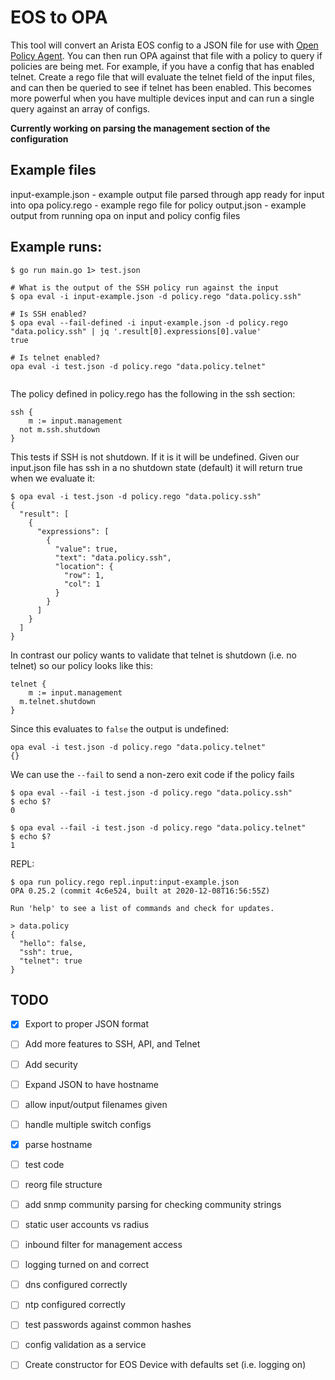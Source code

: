 # EOS to OPA

This tool will convert an Arista EOS config to a JSON file for use with [Open Policy Agent](https://www.openpolicyagent.org/docs/latest/). You can then run OPA against that file with a policy to query if policies are being met. For example, if you have a config that has enabled telnet. Create a rego file that will evaluate the telnet field of the input files, and can then be queried to see if telnet has been enabled. This becomes more powerful when you have multiple devices input and can run a single query against an array of configs.

**Currently working on parsing the management section of the configuration**

## Example files
input-example.json - example output file parsed through app ready for input into opa
policy.rego - example rego file for policy
output.json - example output from running opa on input and policy
config files

## Example runs:

```
$ go run main.go 1> test.json

# What is the output of the SSH policy run against the input
$ opa eval -i input-example.json -d policy.rego "data.policy.ssh"

# Is SSH enabled?
$ opa eval --fail-defined -i input-example.json -d policy.rego "data.policy.ssh" | jq '.result[0].expressions[0].value'
true

# Is telnet enabled?
opa eval -i test.json -d policy.rego "data.policy.telnet"


```

The policy defined in policy.rego has the following in the ssh section:

```
ssh {
	m := input.management
  not m.ssh.shutdown
}
```

This tests if SSH is not shutdown. If it is it will be undefined. Given our input.json file has ssh in a no shutdown state (default) it will return true when we evaluate it:

```
$ opa eval -i test.json -d policy.rego "data.policy.ssh"
{
  "result": [
    {
      "expressions": [
        {
          "value": true,
          "text": "data.policy.ssh",
          "location": {
            "row": 1,
            "col": 1
          }
        }
      ]
    }
  ]
}
```

In contrast our policy wants to validate that telnet is shutdown (i.e. no telnet) so our policy looks like this:

```
telnet {
	m := input.management
  m.telnet.shutdown
}
```

Since this evaluates to `false` the output is undefined:

```
opa eval -i test.json -d policy.rego "data.policy.telnet"
{}
```

We can use the `--fail` to send a non-zero exit code if the policy fails

```
$ opa eval --fail -i test.json -d policy.rego "data.policy.ssh"
$ echo $?
0

$ opa eval --fail -i test.json -d policy.rego "data.policy.telnet"
$ echo $?
1
```

REPL:

```
$ opa run policy.rego repl.input:input-example.json
OPA 0.25.2 (commit 4c6e524, built at 2020-12-08T16:56:55Z)

Run 'help' to see a list of commands and check for updates.

> data.policy
{
  "hello": false,
  "ssh": true,
  "telnet": true
}
```

## TODO
- [x] Export to proper JSON format
- [ ] Add more features to SSH, API, and Telnet
- [ ] Add security
- [ ] Expand JSON to have hostname
- [ ] allow input/output filenames given
- [ ] handle multiple switch configs 
- [x] parse hostname
- [ ] test code
- [ ] reorg file structure
- [ ] add snmp community parsing for checking community strings
- [ ] static user accounts vs radius
- [ ] inbound filter for management access
- [ ] logging turned on and correct
- [ ] dns configured correctly
- [ ] ntp configured correctly
- [ ] test passwords against common hashes
- [ ] config validation as a service
- [ ] Create constructor for EOS Device with defaults set (i.e. logging on)

